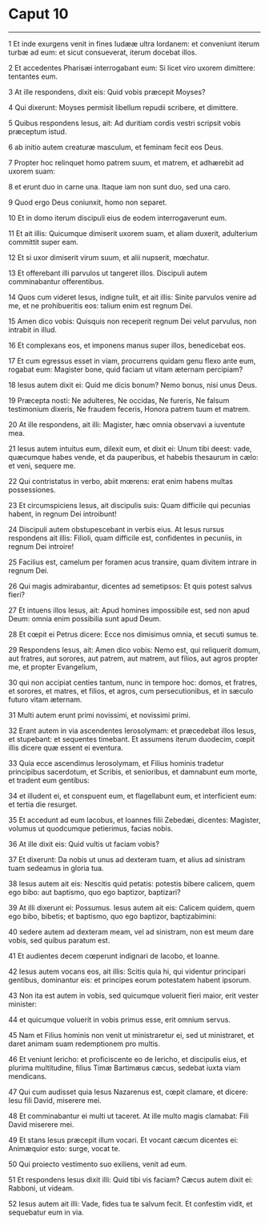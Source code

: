 # Caput 10

***

1 Et inde exurgens venit in fines Iudææ ultra Iordanem: et conveniunt iterum turbæ ad eum: et sicut consueverat, iterum docebat illos.

2 Et accedentes Pharisæi interrogabant eum: Si licet viro uxorem dimittere: tentantes eum.

3 At ille respondens, dixit eis: Quid vobis præcepit Moyses?

4 Qui dixerunt: Moyses permisit libellum repudii scribere, et dimittere.

5 Quibus respondens Iesus, ait: Ad duritiam cordis vestri scripsit vobis præceptum istud.

6 ab initio autem creaturæ masculum, et feminam fecit eos Deus.

7 Propter hoc relinquet homo patrem suum, et matrem, et adhærebit ad uxorem suam:

8 et erunt duo in carne una. Itaque iam non sunt duo, sed una caro.

9 Quod ergo Deus coniunxit, homo non separet.

10 Et in domo iterum discipuli eius de eodem interrogaverunt eum.

11 Et ait illis: Quicumque dimiserit uxorem suam, et aliam duxerit, adulterium committit super eam.

12 Et si uxor dimiserit virum suum, et alii nupserit, mœchatur.

13 Et offerebant illi parvulos ut tangeret illos. Discipuli autem comminabantur offerentibus.

14 Quos cum videret Iesus, indigne tulit, et ait illis: Sinite parvulos venire ad me, et ne prohibueritis eos: talium enim est regnum Dei.

15 Amen dico vobis: Quisquis non receperit regnum Dei velut parvulus, non intrabit in illud.

16 Et complexans eos, et imponens manus super illos, benedicebat eos.

17 Et cum egressus esset in viam, procurrens quidam genu flexo ante eum, rogabat eum: Magister bone, quid faciam ut vitam æternam percipiam?

18 Iesus autem dixit ei: Quid me dicis bonum? Nemo bonus, nisi unus Deus.

19 Præcepta nosti: Ne adulteres, Ne occidas, Ne fureris, Ne falsum testimonium dixeris, Ne fraudem feceris, Honora patrem tuum et matrem.

20 At ille respondens, ait illi: Magister, hæc omnia observavi a iuventute mea.

21 Iesus autem intuitus eum, dilexit eum, et dixit ei: Unum tibi deest: vade, quæcumque habes vende, et da pauperibus, et habebis thesaurum in cælo: et veni, sequere me.

22 Qui contristatus in verbo, abiit mœrens: erat enim habens multas possessiones.

23 Et circumspiciens Iesus, ait discipulis suis: Quam difficile qui pecunias habent, in regnum Dei introibunt!

24 Discipuli autem obstupescebant in verbis eius. At Iesus rursus respondens ait illis: Filioli, quam difficile est, confidentes in pecuniis, in regnum Dei introire!

25 Facilius est, camelum per foramen acus transire, quam divitem intrare in regnum Dei.

26 Qui magis admirabantur, dicentes ad semetipsos: Et quis potest salvus fieri?

27 Et intuens illos Iesus, ait: Apud homines impossibile est, sed non apud Deum: omnia enim possibilia sunt apud Deum.

28 Et cœpit ei Petrus dicere: Ecce nos dimisimus omnia, et secuti sumus te.

29 Respondens Iesus, ait: Amen dico vobis: Nemo est, qui reliquerit domum, aut fratres, aut sorores, aut patrem, aut matrem, aut filios, aut agros propter me, et propter Evangelium,

30 qui non accipiat centies tantum, nunc in tempore hoc: domos, et fratres, et sorores, et matres, et filios, et agros, cum persecutionibus, et in sæculo futuro vitam æternam.

31 Multi autem erunt primi novissimi, et novissimi primi.

32 Erant autem in via ascendentes Ierosolymam: et præcedebat illos Iesus, et stupebant: et sequentes timebant. Et assumens iterum duodecim, cœpit illis dicere quæ essent ei eventura.

33 Quia ecce ascendimus Ierosolymam, et Filius hominis tradetur principibus sacerdotum, et Scribis, et senioribus, et damnabunt eum morte, et tradent eum gentibus:

34 et illudent ei, et conspuent eum, et flagellabunt eum, et interficient eum: et tertia die resurget.

35 Et accedunt ad eum Iacobus, et Ioannes filii Zebedæi, dicentes: Magister, volumus ut quodcumque petierimus, facias nobis.

36 At ille dixit eis: Quid vultis ut faciam vobis?

37 Et dixerunt: Da nobis ut unus ad dexteram tuam, et alius ad sinistram tuam sedeamus in gloria tua.

38 Iesus autem ait eis: Nescitis quid petatis: potestis bibere calicem, quem ego bibo: aut baptismo, quo ego baptizor, baptizari?

39 At illi dixerunt ei: Possumus. Iesus autem ait eis: Calicem quidem, quem ego bibo, bibetis; et baptismo, quo ego baptizor, baptizabimini:

40 sedere autem ad dexteram meam, vel ad sinistram, non est meum dare vobis, sed quibus paratum est.

41 Et audientes decem cœperunt indignari de Iacobo, et Ioanne.

42 Iesus autem vocans eos, ait illis: Scitis quia hi, qui videntur principari gentibus, dominantur eis: et principes eorum potestatem habent ipsorum.

43 Non ita est autem in vobis, sed quicumque voluerit fieri maior, erit vester minister:

44 et quicumque voluerit in vobis primus esse, erit omnium servus.

45 Nam et Filius hominis non venit ut ministraretur ei, sed ut ministraret, et daret animam suam redemptionem pro multis.

46 Et veniunt Iericho: et proficiscente eo de Iericho, et discipulis eius, et plurima multitudine, filius Timæ Bartimæus cæcus, sedebat iuxta viam mendicans.

47 Qui cum audisset quia Iesus Nazarenus est, cœpit clamare, et dicere: Iesu fili David, miserere mei.

48 Et comminabantur ei multi ut taceret. At ille multo magis clamabat: Fili David miserere mei.

49 Et stans Iesus præcepit illum vocari. Et vocant cæcum dicentes ei: Animæquior esto: surge, vocat te.

50 Qui proiecto vestimento suo exiliens, venit ad eum.

51 Et respondens Iesus dixit illi: Quid tibi vis faciam? Cæcus autem dixit ei: Rabboni, ut videam.

52 Iesus autem ait illi: Vade, fides tua te salvum fecit. Et confestim vidit, et sequebatur eum in via.

